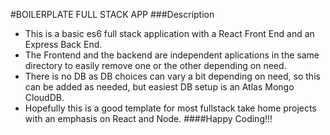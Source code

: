 #BOILERPLATE FULL STACK APP
###Description
* This is a basic es6 full stack application with a React Front End and an Express Back End.
* The Frontend and the backend are independent aplications in the same directory to easily remove one or the other depending on need.
* There is no DB as DB choices can vary a bit depending on need, so this can be added as needed, but easiest DB setup is an Atlas Mongo CloudDB.
* Hopefully this is a good template for most fullstack take home projects with an emphasis on React and Node.
####Happy Coding!!! 
